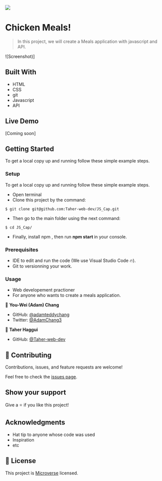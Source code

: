 ![](https://img.shields.io/badge/Microverse-blueviolet)

# Chicken Meals!

> In this project, we  will create a Meals application with javascript and API.



![Screenshot)]


## Built With

- HTML
- CSS
- git
- Javascript
- API


## Live Demo

[Coming soon]


## Getting Started




To get a local copy up and running follow these simple example steps.



### Setup

To get a local copy up and running follow these simple example steps.
- Open terminal
- Clone this project by the command: 

```
$ git clone git@github.com:Taher-web-dev/JS_Cap.git
```

- Then go to the main folder using the next command:

```
$ cd JS_Cap/
```

- Finally, install npm , then run <b> npm start </b> in your console.

### Prerequisites

- IDE to edit and run the code (We use Visual Studio Code 🔥).
- Git to versionning your work.


### Usage

- Web developement practioner
- For anyone who wants to create a meals application.



👤 **You-Wei (Adam) Chang**

- GitHub: [@adamteddychang](https://github.com/adamteddychang)
- Twitter: [@AdamChang3](https://twitter.com/AdamChang3)

👤 **Taher Haggui**

- GitHub: [@Taher-web-dev](https://github.com/Taher-web-dev)



## 🤝 Contributing

Contributions, issues, and feature requests are welcome!

Feel free to check the [issues page](../../issues/).

## Show your support

Give a ⭐️ if you like this project!

## Acknowledgments

- Hat tip to anyone whose code was used
- Inspiration
- etc

## 📝 License

This project is [Microverse](https://www.microverse.org/) licensed.
